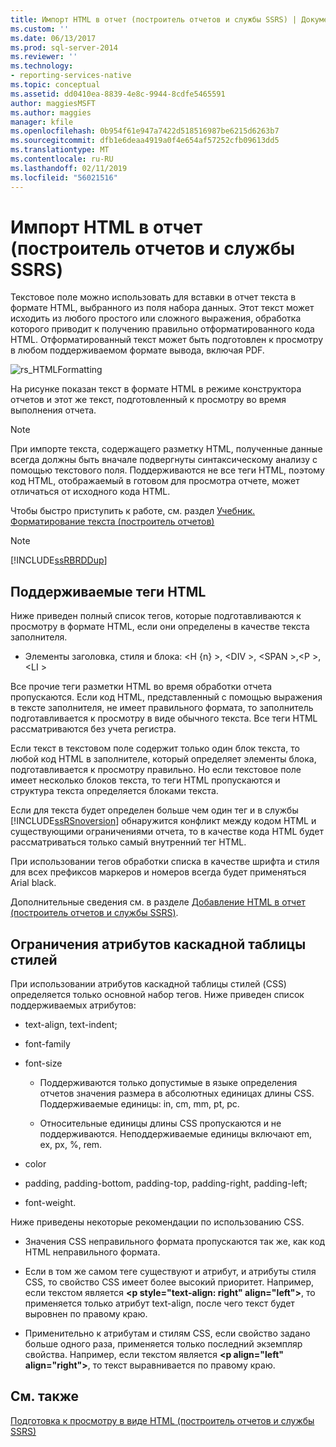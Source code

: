 ```yaml
---
title: Импорт HTML в отчет (построитель отчетов и службы SSRS) | Документы Майкрософт
ms.custom: ''
ms.date: 06/13/2017
ms.prod: sql-server-2014
ms.reviewer: ''
ms.technology:
- reporting-services-native
ms.topic: conceptual
ms.assetid: dd0410ea-8839-4e8c-9944-8cdfe5465591
author: maggiesMSFT
ms.author: maggies
manager: kfile
ms.openlocfilehash: 0b954f61e947a7422d518516987be6215d6263b7
ms.sourcegitcommit: dfb1e6deaa4919a0f4e654af57252cfb09613dd5
ms.translationtype: MT
ms.contentlocale: ru-RU
ms.lasthandoff: 02/11/2019
ms.locfileid: "56021516"
---
```

# <a name="importing-html-into-a-report-report-builder-and-ssrs"></a>Импорт HTML в отчет (построитель отчетов и службы SSRS)
  Текстовое поле можно использовать для вставки в отчет текста в формате HTML, выбранного из поля набора данных. Этот текст может исходить из любого простого или сложного выражения, обработка которого приводит к получению правильно отформатированного кода HTML. Отформатированный текст может быть подготовлен к просмотру в любом поддерживаемом формате вывода, включая PDF.  
  
 ![rs_HTMLFormatting](../media/rs-htmlformatting.gif "rs_HTMLFormatting")  
  
 На рисунке показан текст в формате HTML в режиме конструктора отчетов и этот же текст, подготовленный к просмотру во время выполнения отчета.  
  
> [!NOTE]  
>  При импорте текста, содержащего разметку HTML, полученные данные всегда должны быть вначале подвергнуты синтаксическому анализу с помощью текстового поля. Поддерживаются не все теги HTML, поэтому код HTML, отображаемый в готовом для просмотра отчете, может отличаться от исходного кода HTML.  
  
 Чтобы быстро приступить к работе, см. раздел [Учебник. Форматирование текста (построитель отчетов)](../tutorial-format-text-report-builder.md)  
  
> [!NOTE]  
>  [!INCLUDE[ssRBRDDup](../../includes/ssrbrddup-md.md)]  
  
## <a name="supported-html-tags"></a>Поддерживаемые теги HTML  
 Ниже приведен полный список тегов, которые подготавливаются к просмотру в формате HTML, если они определены в качестве текста заполнителя.  
  
-   Элементы заголовка, стиля и блока: \<H {n} >, \<DIV >, \<SPAN >,\<P >, \<LI >  
  
 Все прочие теги разметки HTML во время обработки отчета пропускаются. Если код HTML, представленный с помощью выражения в тексте заполнителя, не имеет правильного формата, то заполнитель подготавливается к просмотру в виде обычного текста. Все теги HTML рассматриваются без учета регистра.  
  
 Если текст в текстовом поле содержит только один блок текста, то любой код HTML в заполнителе, который определяет элементы блока, подготавливается к просмотру правильно. Но если текстовое поле имеет несколько блоков текста, то теги HTML пропускаются и структура текста определяется блоками текста.  
  
 Если для текста будет определен больше чем один тег и в службы [!INCLUDE[ssRSnoversion](../../includes/ssrsnoversion-md.md)] обнаружится конфликт между кодом HTML и существующими ограничениями отчета, то в качестве кода HTML будет рассматриваться только самый внутренний тег HTML.  
  
 При использовании тегов обработки списка в качестве шрифта и стиля для всех префиксов маркеров и номеров всегда будет применяться Arial black.  
  
 Дополнительные сведения см. в разделе [Добавление HTML в отчет (построитель отчетов и службы SSRS)](add-html-into-a-report-report-builder-and-ssrs.md).  
  
## <a name="limitations-of-cascading-style-sheet-attributes"></a>Ограничения атрибутов каскадной таблицы стилей  
 При использовании атрибутов каскадной таблицы стилей (CSS) определяется только основной набор тегов. Ниже приведен список поддерживаемых атрибутов:  
  
-   text-align, text-indent;  
  
-   font-family  
  
-   font-size  
  
    -   Поддерживаются только допустимые в языке определения отчетов значения размера в абсолютных единицах длины CSS. Поддерживаемые единицы: in, cm, mm, pt, pc.  
  
    -   Относительные единицы длины CSS пропускаются и не поддерживаются. Неподдерживаемые единицы включают em, ex, px, %, rem.  
  
-   color  
  
-   padding, padding-bottom, padding-top, padding-right, padding-left;  
  
-   font-weight.  
  
 Ниже приведены некоторые рекомендации по использованию CSS.  
  
-   Значения CSS неправильного формата пропускаются так же, как код HTML неправильного формата.  
  
-   Если в том же самом теге существуют и атрибут, и атрибуты стиля CSS, то свойство CSS имеет более высокий приоритет. Например, если текстом является **\<p style="text-align: right" align="left">**, то применяется только атрибут text-align, после чего текст будет выровнен по правому краю.  
  
-   Применительно к атрибутам и стилям CSS, если свойство задано больше одного раза, применяется только последний экземпляр свойства. Например, если текстом является **\<p align="left" align="right">**, то текст выравнивается по правому краю.  
  
## <a name="see-also"></a>См. также  
 [Подготовка к просмотру в виде HTML (построитель отчетов и службы SSRS)](../report-builder/rendering-to-html-report-builder-and-ssrs.md)  
  
  
